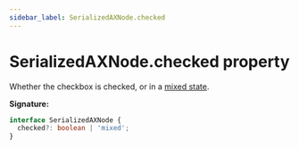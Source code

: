 ```yaml
---
sidebar_label: SerializedAXNode.checked
---
```


# SerializedAXNode.checked property

Whether the checkbox is checked, or in a [mixed state](https://www.w3.org/TR/wai-aria-practices/examples/checkbox/checkbox-2/checkbox-2.html).

**Signature:**

```typescript
interface SerializedAXNode {
  checked?: boolean | 'mixed';
}
```
